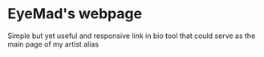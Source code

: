 # EyeMad's webpage

Simple but yet useful and responsive link in bio tool that could serve as the main page of my artist alias

